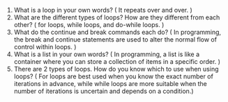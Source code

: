 1. What is a loop in your own words? ( It repeats over and over. ) 
2. What are the different types of loops? How are they different from each other? ( for loops, while loops, and do-while loops. ) 
3. What do the continue and break commands each do? ( In programming, the break and continue statements are used to alter the normal flow of control within loops. )
4. What is a list in your own words? ( In programming, a list is like a container where you can store a collection of items in a specific order. ) 
5. There are 2 types of loops. How do you know which to use when using loops? ( For loops are best used when you know the exact number of iterations in advance, while while loops are more suitable when the number of iterations is uncertain and depends on a condition.) 
